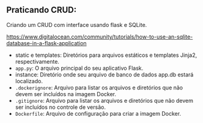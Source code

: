 ## Praticando CRUD:

Criando um CRUD com interface usando flask e SQLite.

https://www.digitalocean.com/community/tutorials/how-to-use-an-sqlite-database-in-a-flask-application

- static e templates: Diretórios para arquivos estáticos e templates Jinja2, respectivamente.
- ``app.py``: O arquivo principal do seu aplicativo Flask.
- instance: Diretório onde seu arquivo de banco de dados app.db estará localizado.
- ``.dockerignore``: Arquivo para listar os arquivos e diretórios que não devem ser incluídos na imagem Docker.
- ``.gitignore``: Arquivo para listar os arquivos e diretórios que não devem ser incluídos no controle de versão.
- ``Dockerfile``: Arquivo de configuração para criar a imagem Docker.
